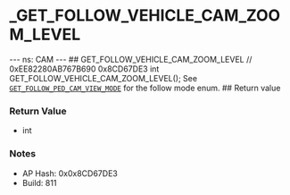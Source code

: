 # _GET_FOLLOW_VEHICLE_CAM_ZOOM_LEVEL

--- ns: CAM --- ## GET_FOLLOW_VEHICLE_CAM_ZOOM_LEVEL  // 0xEE82280AB767B690 0x8CD67DE3 int GET_FOLLOW_VEHICLE_CAM_ZOOM_LEVEL();  See [`GET_FOLLOW_PED_CAM_VIEW_MODE`](#_0x8D4D46230B2C353A) for the follow mode enum.  ## Return value

### Return Value
* int

### Notes
* AP Hash: 0x0x8CD67DE3
* Build: 811

